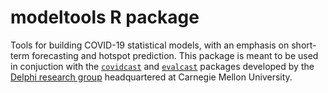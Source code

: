 # modeltools R package

Tools for building COVID-19 statistical models, with an emphasis on
short-term forecasting and hotspot prediction. This package is meant to be 
used in conjuction with the 
[`covidcast`](https://github.com/cmu-delphi/covidcast) and 
[`evalcast`](https://github.com/cmu-delphi/covidcast/tree/main/R-packages/evalcast) 
packages developed by the [Delphi research group](https://delphi.cmu.edu/) 
headquartered at Carnegie Mellon University.
